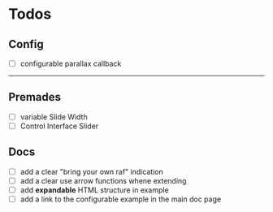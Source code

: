 # Todos

## Config

- [ ] configurable parallax callback

---

## Premades

- [ ] variable Slide Width
- [ ] Control Interface Slider

## Docs

- [ ] add a clear "bring your own raf" indication
- [ ] add a clear use arrow functions whene extending
- [ ] add **expandable** HTML structure in example
- [ ] add a link to the configurable example in the main doc page
